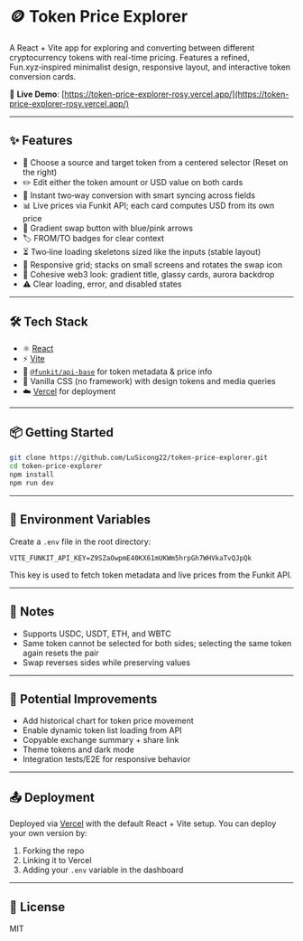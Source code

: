 # 🪙 Token Price Explorer

A React + Vite app for exploring and converting between different cryptocurrency tokens with real-time pricing. Features a refined, Fun.xyz‑inspired minimalist design, responsive layout, and interactive token conversion cards.

🔗 **Live Demo**: [https://token-price-explorer-rosy.vercel.app/](https://token-price-explorer-rosy.vercel.app/)

---

## ✨ Features

- 🔘 Choose a source and target token from a centered selector (Reset on the right)
- ✏️ Edit either the token amount or USD value on both cards
- 💱 Instant two‑way conversion with smart syncing across fields
- 📊 Live prices via Funkit API; each card computes USD from its own price
- 🔁 Gradient swap button with blue/pink arrows
- 🏷️ FROM/TO badges for clear context
- ⏳ Two‑line loading skeletons sized like the inputs (stable layout)
- 🧱 Responsive grid; stacks on small screens and rotates the swap icon
- 🎨 Cohesive web3 look: gradient title, glassy cards, aurora backdrop
- ⚠️ Clear loading, error, and disabled states

---

## 🛠️ Tech Stack

- ⚛️ [React](https://reactjs.org/)
- ⚡ [Vite](https://vitejs.dev/)
- 🔌 [`@funkit/api-base`](https://www.npmjs.com/package/@funkit/api-base) for token metadata & price info
- 🎨 Vanilla CSS (no framework) with design tokens and media queries
- ☁️ [Vercel](https://vercel.com/) for deployment

---

## 📦 Getting Started

```bash
git clone https://github.com/LuSicong22/token-price-explorer.git
cd token-price-explorer
npm install
npm run dev
```

---

## 🔐 Environment Variables

Create a `.env` file in the root directory:

```env
VITE_FUNKIT_API_KEY=Z9SZaOwpmE40KX61mUKWm5hrpGh7WHVkaTvQJpQk
```

This key is used to fetch token metadata and live prices from the Funkit API.

---

## 🧠 Notes

- Supports USDC, USDT, ETH, and WBTC
- Same token cannot be selected for both sides; selecting the same token again resets the pair
- Swap reverses sides while preserving values

---

## 🧪 Potential Improvements

- Add historical chart for token price movement
- Enable dynamic token list loading from API
- Copyable exchange summary + share link
- Theme tokens and dark mode
- Integration tests/E2E for responsive behavior

---

## 📤 Deployment

Deployed via [Vercel](https://vercel.com) with the default React + Vite setup. You can deploy your own version by:

1. Forking the repo
2. Linking it to Vercel
3. Adding your `.env` variable in the dashboard

---

## 📄 License

MIT
